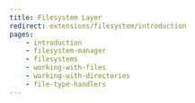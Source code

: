 ```yaml
---
title: Filesystem Layer
redirect: extensions/filesystem/introduction
pages:
    - introduction
    - filesystem-manager
    - filesystems
    - working-with-files
    - working-with-directories
    - file-type-handlers
---
```

